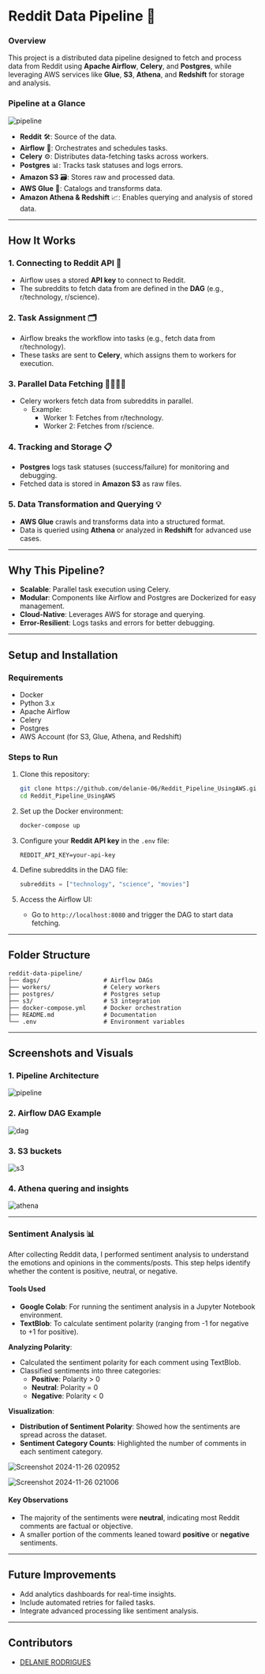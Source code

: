 # **Reddit Data Pipeline 🚀**  

### **Overview**  
This project is a distributed data pipeline designed to fetch and process data from Reddit using **Apache Airflow**, **Celery**, and **Postgres**, while leveraging AWS services like **Glue**, **S3**, **Athena**, and **Redshift** for storage and analysis.

### **Pipeline at a Glance**  
![pipeline](https://github.com/user-attachments/assets/b426b8b2-9627-446c-91d5-4d6c241ff4ca)


- **Reddit** 🛠️: Source of the data.  
- **Airflow** 🔗: Orchestrates and schedules tasks.  
- **Celery** ⚙️: Distributes data-fetching tasks across workers.  
- **Postgres** 📊: Tracks task statuses and logs errors.  
- **Amazon S3** 🗃️: Stores raw and processed data.  
- **AWS Glue** 🧹: Catalogs and transforms data.  
- **Amazon Athena & Redshift** 📈: Enables querying and analysis of stored data.  

---

## **How It Works**  

### **1. Connecting to Reddit API 🔑**  
- Airflow uses a stored **API key** to connect to Reddit.  
- The subreddits to fetch data from are defined in the **DAG** (e.g., r/technology, r/science).  

### **2. Task Assignment 🗂️**  
- Airflow breaks the workflow into tasks (e.g., fetch data from r/technology).  
- These tasks are sent to **Celery**, which assigns them to workers for execution.  

### **3. Parallel Data Fetching 🏃‍♂️🏃‍♀️**  
- Celery workers fetch data from subreddits in parallel.  
  - Example:  
    - Worker 1: Fetches from r/technology.  
    - Worker 2: Fetches from r/science.  

### **4. Tracking and Storage 📋**  
- **Postgres** logs task statuses (success/failure) for monitoring and debugging.  
- Fetched data is stored in **Amazon S3** as raw files.  

### **5. Data Transformation and Querying 💡**  
- **AWS Glue** crawls and transforms data into a structured format.  
- Data is queried using **Athena** or analyzed in **Redshift** for advanced use cases.  

---

## **Why This Pipeline?**  
- **Scalable**: Parallel task execution using Celery.  
- **Modular**: Components like Airflow and Postgres are Dockerized for easy management.  
- **Cloud-Native**: Leverages AWS for storage and querying.  
- **Error-Resilient**: Logs tasks and errors for better debugging.  

---

## **Setup and Installation**  

### **Requirements**  
- Docker  
- Python 3.x  
- Apache Airflow  
- Celery  
- Postgres  
- AWS Account (for S3, Glue, Athena, and Redshift)  

### **Steps to Run**  
1. Clone this repository:  
   ```bash
   git clone https://github.com/delanie-06/Reddit_Pipeline_UsingAWS.git
   cd Reddit_Pipeline_UsingAWS
   ```  

2. Set up the Docker environment:  
   ```bash
   docker-compose up
   ```  

3. Configure your **Reddit API key** in the `.env` file:  
   ```env
   REDDIT_API_KEY=your-api-key
   ```  

4. Define subreddits in the DAG file:  
   ```python
   subreddits = ["technology", "science", "movies"]
   ```  

5. Access the Airflow UI:  
   - Go to `http://localhost:8080` and trigger the DAG to start data fetching.  

---

## **Folder Structure**  
```
reddit-data-pipeline/
├── dags/                  # Airflow DAGs
├── workers/               # Celery workers
├── postgres/              # Postgres setup
├── s3/                    # S3 integration
├── docker-compose.yml     # Docker orchestration
├── README.md              # Documentation
└── .env                   # Environment variables
```

---

## **Screenshots and Visuals**  

### **1. Pipeline Architecture**  
![pipeline](https://github.com/user-attachments/assets/f4e49c77-540a-49ad-a1de-5806c3cba6ca)
 

### **2. Airflow DAG Example**  
![dag](https://github.com/user-attachments/assets/d9adc42e-d5a5-4d32-a809-5f3e7371a28f)
  

### **3. S3 buckets**  
![s3](https://github.com/user-attachments/assets/d58d26f1-c740-4e9a-bf8f-ec791ea77df0)
  


### **4. Athena quering and insights**  
![athena](https://github.com/user-attachments/assets/3d63dcd9-d09a-40e5-a2e4-8d2bf94b5340)


---

### **Sentiment Analysis 📊**

After collecting Reddit data, I performed sentiment analysis to understand the emotions and opinions in the comments/posts. This step helps identify whether the content is positive, neutral, or negative.

#### **Tools Used**
- **Google Colab**: For running the sentiment analysis in a Jupyter Notebook environment.
- **TextBlob**: To calculate sentiment polarity (ranging from -1 for negative to +1 for positive).

 **Analyzing Polarity**:
   - Calculated the sentiment polarity for each comment using TextBlob.
   - Classified sentiments into three categories:
     - **Positive**: Polarity > 0
     - **Neutral**: Polarity = 0
     - **Negative**: Polarity < 0

**Visualization**:
   - **Distribution of Sentiment Polarity**: Showed how the sentiments are spread across the dataset.
   - **Sentiment Category Counts**: Highlighted the number of comments in each sentiment category.
   
![Screenshot 2024-11-26 020952](https://github.com/user-attachments/assets/31ab50f3-e065-4f70-aad3-787ecd6d986a)


![Screenshot 2024-11-26 021006](https://github.com/user-attachments/assets/de2982ab-fc24-4b51-b3fe-b761b84c6768)


#### **Key Observations**
- The majority of the sentiments were **neutral**, indicating most Reddit comments are factual or objective.
- A smaller portion of the comments leaned toward **positive** or **negative** sentiments.

---


## **Future Improvements**  
- Add analytics dashboards for real-time insights.  
- Include automated retries for failed tasks.  
- Integrate advanced processing like sentiment analysis.  

---

## **Contributors**  
- [DELANIE RODRIGUES](https://github.com/delanie-06)  
